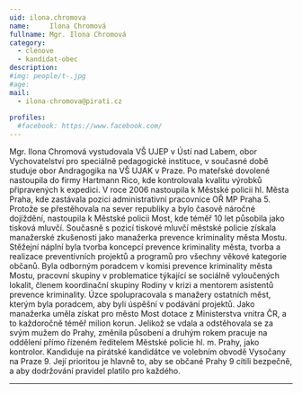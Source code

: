 ```yaml
---
uid: ilona.chromova
name:     Ilona Chromová
fullname: Mgr. Ilona Chromová
category:
  - clenove
  - kandidat-obec
description: 
#img: people/t-.jpg
#age: 
mail:
  - ilona-chromova@pirati.cz
 
profiles:
  #facebook: https://www.facebook.com/
---
```


Mgr. Ilona Chromová vystudovala VŠ UJEP v Ústí nad Labem, obor Vychovatelství pro speciálně pedagogické instituce, v současné době studuje obor Andragogika na VŠ UJAK v Praze. Po mateřské dovolené nastoupila do firmy Hartmann Rico, kde kontrolovala kvalitu výrobků připravených k expedici. V roce 2006 nastoupila k Městské policii hl. Města Praha, kde zastávala pozici administrativní pracovnice OŘ MP Praha 5. Protože se přestěhovala na sever republiky a bylo časově náročné dojíždění, nastoupila k Městské policii Most, kde téměř 10 let působila jako tisková mluvčí. Současně s pozicí tiskové mluvčí městské policie získala manažerské zkušenosti jako manažerka prevence kriminality města Mostu. Stěžejní náplní byla tvorba koncepcí prevence kriminality města, tvorba a realizace preventivních projektů a programů pro všechny věkové kategorie občanů. Byla odborným poradcem v komisi prevence kriminality města Mostu, pracovní skupiny v problematice týkající se sociálně vyloučených lokalit, členem koordinační skupiny Rodiny v krizi a mentorem asistentů prevence kriminality. Úzce spolupracovala s manažery ostatních měst, kterým byla poradcem, aby byli úspěšní v podávání projektů. Jako manažerka uměla získat pro město Most dotace z Ministerstva vnitra ČR, a to každoročně téměř milion korun. Jelikož se vdala a odstěhovala se za svým mužem do Prahy, změnila působení a druhým rokem pracuje na oddělení přímo řízeném ředitelem Městské policie hl. m. Prahy, jako kontrolor. Kandiduje na pirátské kandidátce ve volebním obvodě Vysočany na Praze 9. Její prioritou je hlavně to, aby se občané Prahy 9 cítili bezpečně, a aby dodržování pravidel platilo pro každého. 

---